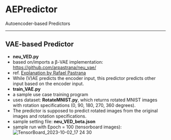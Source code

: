 # AEPredictor
Autoencoder-based Predictors
***
## VAE-based Predictor
* **neu_VED.py**
 * based on/imports a β-VAE implementation:  https://github.com/arpastrana/neu_vae/
 * ref. [Explanation by Rafael Pastrana](https://wandb.ai/arpastrana/beta_vae/reports/Disentangling-Variational-Autoencoders--VmlldzozNDQ3MDk)
 * While (V)AE predicts the encoder input, this predictor predicts other input based on the encoder input.
* **train_VAE.py**
 * a sample use case training program
 * uses dataset: **RotateMNIST.py**, which returns rotated MNIST images with rotation specifications (0, 90, 180, 270, 360 degrees). 
 * The predictor is supposed to predict rotated images from the original images and rotation specifications.
 * sample setting file: **neu_VED_beta.json**
 * sample run with Epoch = 100 (tensorboard images):
 ![TensorBoard_2023-10-02_17 24 30](https://github.com/rondelion/AEDPredictor/assets/11871187/4e366e0d-42d2-4f1e-8656-ff6024599005)
